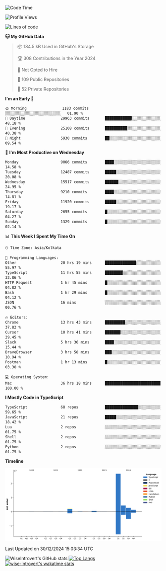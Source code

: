 <!--START_SECTION:waka-->
![Code Time](http://img.shields.io/badge/Code%20Time-2%2C046%20hrs%2041%20mins-blue)

![Profile Views](http://img.shields.io/badge/Profile%20Views-0-blue)

![Lines of code](https://img.shields.io/badge/From%20Hello%20World%20I%27ve%20Written-38.1%20million%20lines%20of%20code-blue)

**🐱 My GitHub Data** 

> 📦 184.5 kB Used in GitHub's Storage 
 > 
> 🏆 308 Contributions in the Year 2024
 > 
> 🚫 Not Opted to Hire
 > 
> 📜 109 Public Repositories 
 > 
> 🔑 52 Private Repositories 
 > 
**I'm an Early 🐤** 

```text
🌞 Morning                1183 commits        ░░░░░░░░░░░░░░░░░░░░░░░░░   01.90 % 
🌆 Daytime                29963 commits       ████████████░░░░░░░░░░░░░   48.18 % 
🌃 Evening                25108 commits       ██████████░░░░░░░░░░░░░░░   40.38 % 
🌙 Night                  5930 commits        ██░░░░░░░░░░░░░░░░░░░░░░░   09.54 % 
```
📅 **I'm Most Productive on Wednesday** 

```text
Monday                   9066 commits        ████░░░░░░░░░░░░░░░░░░░░░   14.58 % 
Tuesday                  12487 commits       █████░░░░░░░░░░░░░░░░░░░░   20.08 % 
Wednesday                15517 commits       ██████░░░░░░░░░░░░░░░░░░░   24.95 % 
Thursday                 9210 commits        ████░░░░░░░░░░░░░░░░░░░░░   14.81 % 
Friday                   11920 commits       █████░░░░░░░░░░░░░░░░░░░░   19.17 % 
Saturday                 2655 commits        █░░░░░░░░░░░░░░░░░░░░░░░░   04.27 % 
Sunday                   1329 commits        █░░░░░░░░░░░░░░░░░░░░░░░░   02.14 % 
```


📊 **This Week I Spent My Time On** 

```text
🕑︎ Time Zone: Asia/Kolkata

💬 Programming Languages: 
Other                    20 hrs 19 mins      ██████████████░░░░░░░░░░░   55.97 % 
TypeScript               11 hrs 55 mins      ████████░░░░░░░░░░░░░░░░░   32.86 % 
HTTP Request             1 hr 45 mins        █░░░░░░░░░░░░░░░░░░░░░░░░   04.82 % 
Bash                     1 hr 29 mins        █░░░░░░░░░░░░░░░░░░░░░░░░   04.12 % 
JSON                     16 mins             ░░░░░░░░░░░░░░░░░░░░░░░░░   00.76 % 

🔥 Editors: 
Chrome                   13 hrs 43 mins      █████████░░░░░░░░░░░░░░░░   37.82 % 
Cursor                   10 hrs 41 mins      ███████░░░░░░░░░░░░░░░░░░   29.45 % 
Slack                    5 hrs 36 mins       ████░░░░░░░░░░░░░░░░░░░░░   15.44 % 
BraveBrowser             3 hrs 58 mins       ███░░░░░░░░░░░░░░░░░░░░░░   10.94 % 
Postman                  1 hr 13 mins        █░░░░░░░░░░░░░░░░░░░░░░░░   03.38 % 

💻 Operating System: 
Mac                      36 hrs 18 mins      █████████████████████████   100.00 % 
```

**I Mostly Code in TypeScript** 

```text
TypeScript               68 repos            ███████████████░░░░░░░░░░   59.65 % 
JavaScript               21 repos            █████░░░░░░░░░░░░░░░░░░░░   18.42 % 
Lua                      2 repos             ░░░░░░░░░░░░░░░░░░░░░░░░░   01.75 % 
Shell                    2 repos             ░░░░░░░░░░░░░░░░░░░░░░░░░   01.75 % 
Python                   2 repos             ░░░░░░░░░░░░░░░░░░░░░░░░░   01.75 % 
```



**Timeline**

![Lines of Code chart](https://raw.githubusercontent.com/wise-introvert/wise-introvert/master/assets/bar_graph.png)


 Last Updated on 30/12/2024 15:03:34 UTC
<!--END_SECTION:waka-->

![WiseIntrovert's GitHub stats](https://github-readme-stats.vercel.app/api?username=wise-introvert&count_private=true&show_icons=true)
[![Top Langs](https://github-readme-stats.vercel.app/api/top-langs/?username=wise-introvert&langs_count=10)](https://github.com/anuraghazra/github-readme-stats)
[![wise-introvert's wakatime stats](https://github-readme-stats.vercel.app/api/wakatime?username=wiseintrovert)](https://github.com/anuraghazra/github-readme-stats)
